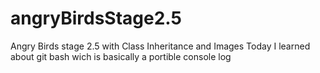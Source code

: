 # angryBirdsStage2.5
Angry Birds stage 2.5 with Class Inheritance and Images
Today I learned about git bash wich is basically a portible console log